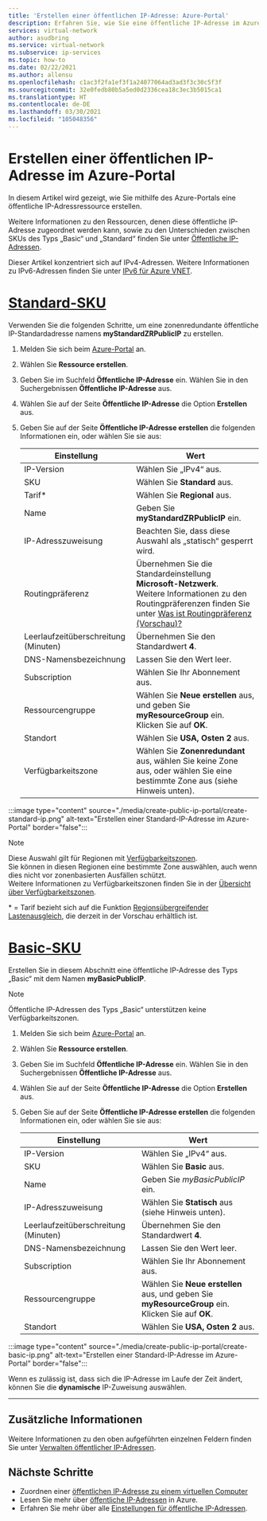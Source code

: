 ```yaml
---
title: 'Erstellen einer öffentlichen IP-Adresse: Azure-Portal'
description: Erfahren Sie, wie Sie eine öffentliche IP-Adresse im Azure-Portal erstellen.
services: virtual-network
author: asudbring
ms.service: virtual-network
ms.subservice: ip-services
ms.topic: how-to
ms.date: 02/22/2021
ms.author: allensu
ms.openlocfilehash: c1ac3f2fa1ef3f1a24077064ad3ad3f3c30c5f3f
ms.sourcegitcommit: 32e0fedb80b5a5ed0d2336cea18c3ec3b5015ca1
ms.translationtype: HT
ms.contentlocale: de-DE
ms.lasthandoff: 03/30/2021
ms.locfileid: "105048356"
---
```

# <a name="create-a-public-ip-address-using-the-azure-portal"></a>Erstellen einer öffentlichen IP-Adresse im Azure-Portal

In diesem Artikel wird gezeigt, wie Sie mithilfe des Azure-Portals eine öffentliche IP-Adressressource erstellen. 

Weitere Informationen zu den Ressourcen, denen diese öffentliche IP-Adresse zugeordnet werden kann, sowie zu den Unterschieden zwischen SKUs des Typs „Basic“ und „Standard“ finden Sie unter [Öffentliche IP-Adressen](./public-ip-addresses.md). 

Dieser Artikel konzentriert sich auf IPv4-Adressen. Weitere Informationen zu IPv6-Adressen finden Sie unter [IPv6 für Azure VNET](./ipv6-overview.md).

# <a name="standard-sku"></a>[**Standard-SKU**](#tab/option-create-public-ip-standard-zones)

Verwenden Sie die folgenden Schritte, um eine zonenredundante öffentliche IP-Standardadresse namens **myStandardZRPublicIP** zu erstellen.

1. Melden Sie sich beim [Azure-Portal](https://portal.azure.com/) an.
2. Wählen Sie **Ressource erstellen**. 
3. Geben Sie im Suchfeld **Öffentliche IP-Adresse** ein. Wählen Sie in den Suchergebnissen **Öffentliche IP-Adresse** aus.
4. Wählen Sie auf der Seite **Öffentliche IP-Adresse** die Option **Erstellen** aus.
5. Geben Sie auf der Seite **Öffentliche IP-Adresse erstellen** die folgenden Informationen ein, oder wählen Sie sie aus: 

    | Einstellung                 | Wert                       |
    | ---                     | ---                         |
    | IP-Version              | Wählen Sie „IPv4“ aus.                 |    
    | SKU                     | Wählen Sie **Standard** aus.         |
    | Tarif*                   | Wählen Sie **Regional** aus.         |
    | Name                    | Geben Sie **myStandardZRPublicIP** ein.          |
    | IP-Adresszuweisung   | Beachten Sie, dass diese Auswahl als „statisch“ gesperrt wird.                                        |
    | Routingpräferenz      | Übernehmen Sie die Standardeinstellung **Microsoft-Netzwerk**. </br> Weitere Informationen zu den Routingpräferenzen finden Sie unter [Was ist Routingpräferenz (Vorschau)?](./routing-preference-overview.md) |
    | Leerlaufzeitüberschreitung (Minuten)  | Übernehmen Sie den Standardwert **4**.        |
    | DNS-Namensbezeichnung          | Lassen Sie den Wert leer.    |
    | Subscription            | Wählen Sie Ihr Abonnement aus.   |
    | Ressourcengruppe          | Wählen Sie **Neue erstellen** aus, und geben Sie **myResourceGroup** ein. </br> Klicken Sie auf **OK**. |
    | Standort                | Wählen Sie **USA, Osten 2** aus.      |
    | Verfügbarkeitszone       | Wählen Sie **Zonenredundant** aus, wählen Sie keine Zone aus, oder wählen Sie eine bestimmte Zone aus (siehe Hinweis unten). |

:::image type="content" source="./media/create-public-ip-portal/create-standard-ip.png" alt-text="Erstellen einer Standard-IP-Adresse im Azure-Portal" border="false":::

> [!NOTE]
> Diese Auswahl gilt für Regionen mit [Verfügbarkeitszonen](../availability-zones/az-overview.md?toc=%2fazure%2fvirtual-network%2ftoc.json#availability-zones). </br>
Sie können in diesen Regionen eine bestimmte Zone auswählen, auch wenn dies nicht vor zonenbasierten Ausfällen schützt. </br> Weitere Informationen zu Verfügbarkeitszonen finden Sie in der [Übersicht über Verfügbarkeitszonen](../availability-zones/az-overview.md).

\* = Tarif bezieht sich auf die Funktion [Regionsübergreifender Lastenausgleich](../load-balancer/cross-region-overview.md), die derzeit in der Vorschau erhältlich ist.

# <a name="basic-sku"></a>[**Basic-SKU**](#tab/option-create-public-ip-basic)

Erstellen Sie in diesem Abschnitt eine öffentliche IP-Adresse des Typs „Basic“ mit dem Namen **myBasicPublicIP**. 

> [!NOTE]
> Öffentliche IP-Adressen des Typs „Basic“ unterstützen keine Verfügbarkeitszonen.

1. Melden Sie sich beim [Azure-Portal](https://portal.azure.com/) an.
2. Wählen Sie **Ressource erstellen**. 
3. Geben Sie im Suchfeld **Öffentliche IP-Adresse** ein. Wählen Sie in den Suchergebnissen **Öffentliche IP-Adresse** aus.
4. Wählen Sie auf der Seite **Öffentliche IP-Adresse** die Option **Erstellen** aus.
5. Geben Sie auf der Seite **Öffentliche IP-Adresse erstellen** die folgenden Informationen ein, oder wählen Sie sie aus: 

    | Einstellung                 | Wert                       |
    | ---                     | ---                         |
    | IP-Version              | Wählen Sie „IPv4“ aus.                 |    
    | SKU                     | Wählen Sie **Basic** aus.         |
    | Name                    | Geben Sie *myBasicPublicIP* ein.          |
    | IP-Adresszuweisung   | Wählen Sie **Statisch** aus (siehe Hinweis unten).                                     |
    | Leerlaufzeitüberschreitung (Minuten)  | Übernehmen Sie den Standardwert **4**.       |
    | DNS-Namensbezeichnung          | Lassen Sie den Wert leer.    |
    | Subscription            | Wählen Sie Ihr Abonnement aus.   |
    | Ressourcengruppe          | Wählen Sie **Neue erstellen** aus, und geben Sie **myResourceGroup** ein. </br> Klicken Sie auf **OK**. |
    | Standort                | Wählen Sie **USA, Osten 2** aus.      |

:::image type="content" source="./media/create-public-ip-portal/create-basic-ip.png" alt-text="Erstellen einer Standard-IP-Adresse im Azure-Portal" border="false":::

Wenn es zulässig ist, dass sich die IP-Adresse im Laufe der Zeit ändert, können Sie die **dynamische** IP-Zuweisung auswählen.

---

## <a name="additional-information"></a>Zusätzliche Informationen 

Weitere Informationen zu den oben aufgeführten einzelnen Feldern finden Sie unter [Verwalten öffentlicher IP-Adressen](./virtual-network-public-ip-address.md#create-a-public-ip-address).

## <a name="next-steps"></a>Nächste Schritte
- Zuordnen einer [öffentlichen IP-Adresse zu einem virtuellen Computer](./associate-public-ip-address-vm.md#azure-portal)
- Lesen Sie mehr über [öffentliche IP-Adressen](./public-ip-addresses.md#public-ip-addresses) in Azure.
- Erfahren Sie mehr über alle [Einstellungen für öffentliche IP-Adressen](virtual-network-public-ip-address.md#create-a-public-ip-address).